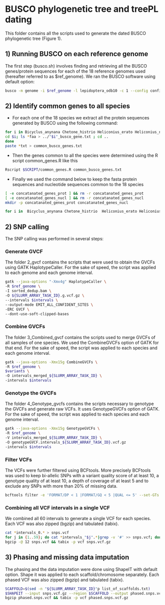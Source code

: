 # BUSCO phylogenetic tree and treePL dating 

This folder contains all the scripts used to generate the dated BUSCO phylogenetic tree (Figure 1).

## 1) Running BUSCO on each reference genome

The first step (busco.sh) involves finding and retrieving all the BUSCO genes/protein sequences for each of the 18 reference genomes used (hereafter referred to as $ref_genome). We ran the BUSCO software using default option:

``` bash
busco -m genome -i $ref_genome -l lepidoptera_odb10 -c 1 --config config.ini
```

## 2) Identify common genes to all species

- For each one of the 18 species we extract all the protein sequences generated by BUSCO using the following command:

``` bash
for i in Bicyclus_anynana Chetone_histrio Heliconius_erato Heliconius_numata Hypothyris_anastasia Mechanitis_mazaeus Melinaea_isocomma Melinaea_menophilus Plutella_xylostella Biston_betularia Danaus_plexippus Heliconius_melpomene Heliconius_pardalinus Ithomia_salapia Mechanitis_messenoides Melinaea_marsaeus Melinaea_mothone Tithorea_tarricina; do 
cd $i; ls *faa > ../"$i"_busco_gene.txt ; cd .. 
done
paste *txt > common_busco_genes.txt
```

- Then the genes common to all the species were determined using the R script common_genes.R like this

``` bash
Rscript $SCRIPT/common_genes.R common_busco_genes.txt
```

- Finally we used the command below to keep the fasta protein sequences and nucleotide sequences common to the 18 species
``` bash
[ -e concatanated_genes_prot ] && rm -r concatanated_genes_prot
[ -e concatanated_genes_nucl ] && rm -r concatanated_genes_nucl
mkdir -p concatanated_genes_prot concatanated_genes_nucl

for i in  Bicyclus_anynana Chetone_histrio  Heliconius_erato Heliconius_numata Hypothyris_anastasia Mechanitis_mazaeus Melinaea_isocomma Melinaea_menophilus Plutella_xylostella Biston_betularia Danaus_plexippus Heliconius_melpomene Heliconius_pardalinus Ithomia_salapia Mechanitis_messenoides Melinaea_marsaeus Melinaea_mothone Tithorea_tarricina; do cat common_genes.txt|perl -pe 's/\.faa//g'| while read line; do cat $i/$line*faa >> concatanated_genes_prot/$line.faa; cat $i/$line*fna >> concatanated_genes_nucl/$line.fna; done; done
```

## 2) SNP calling
The SNP calling was performed in several steps:

### Generate GVCF
The folder 2_gvcf contains the scripts that were used to obtain the GVCFs using GATK HaplotypeCaller. For the sake of speed, the script was applied to each genome and each genome interval.

``` bash
gatk --java-options "-Xmx4g" HaplotypeCaller \
-R $ref_genome \
-I sorted_dedup.bam \
-O ${SLURM_ARRAY_TASK_ID}.g.vcf.gz \
--intervals $intervals \
--output-mode EMIT_ALL_CONFIDENT_SITES \
-ERC GVCF \
--dont-use-soft-clipped-bases 
```
  
### Combine GVCFs
The folder 3_Combined_gvcf contains the scripts used to merge GVCFs of all samples of one species. We used the CombineGVCFs option of GATK for that end. For the sake of speed, the script was applied to each species and each genome interval.

``` bash
gatk --java-options -Xmx15g CombineGVCFs \
-R $ref_genome \
$variants \
-O intervals_merged_${SLURM_ARRAY_TASK_ID} \
-intervals $intervals
```

### Genotype the GVCFs
The folder 4_Genotype_gvcfs contains the scripts necessary to genotype the GVCFs and generate raw VCFs. It uses GenotypeGVCFs option of GATK. For the sake of speed, the script was applied to each species and each genome interval.

``` bash
gatk --java-options -Xmx15g GenotypeGVCFs \
-R $ref_genome \
-V intervals_merged_${SLURM_ARRAY_TASK_ID} \
-O genotypeGVCF.intervals_${SLURM_ARRAY_TASK_ID}.vcf.gz
-intervals $intervals
```
### Filter VCFs
The VCFs were further filtered using BCFtools. More precisely BCFtools was used to keep bi-allelic SNPs with a variant quality score of at least 10, a genotype quality of at least 10, a depth of coverage of at least 5 and to exclude any SNPs with more than 20% of missing data.

``` bash
bcftools filter -e 'FORMAT/DP < 1 |FORMAT/GQ < 5 |QUAL <= 5' --set-GTs . genotypeGVCF.intervals_${SLURM_ARRAY_TASK_ID}.vcf.gz -O u | bcftools view -U -i 'TYPE=="snp"' -m2 -M2 -v snps -O v| bcftools view -i 'F_MISSING < 0.2'> genotypeGVCF.intervals_${SLURM_ARRAY_TASK_ID}.filters.snps.vcf
```
### Combining all VCF intervals in a single VCF
We combined all 60 intervals to generate a single VCF for each species. Each VCF was also zipped (bgzip) and tabulated (tabix). 

``` bash
cat *intervals_0.* > snps.vcf
for j in {1..59}; do cat *intervals_"$j".*|grep -v '#' >> snps.vcf; done
bgzip -@ 12 snps.vcf && tabix -p vcf snps.vcf.gz
```

## 3) Phasing and missing data imputation
The phasing and the data imputation were done using ShapeIT with default option. Shape it was applied to each scaffold/chromosome separately. Each phased VCF was also zipped (bgzip) and tabulated (tabix). 

``` bash
SCAFFOLD=$(sed -n "${SLURM_ARRAY_TASK_ID}"p list_of_scaffolds.txt)
$SHAPEIT --input snps.vcf.gz --region $SCAFFOLD --output phased.snps.vcf
bgzip phased.snps.vcf && tabix -p vcf phased.snps.vcf.gz
```


